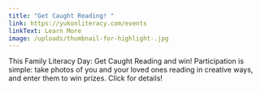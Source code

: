 ```yaml
---
title: "Get Caught Reading! "
link: https://yukonliteracy.com/events
linkText: Learn More
image: /uploads/thumbnail-for-highlight-.jpg
---
```

This Family Literacy Day: Get Caught Reading and win! Participation is simple: take photos of you and your loved ones reading in creative ways, and enter them to win prizes. Click for details!